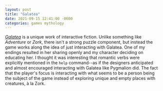 ```yaml
---
layout: post
title: "Galatea"
date: 2021-09-15 12:41:00 -0600
categories: games mythology
---
```


[_Galatea_](http://pr-if.org/play/galatea/) is a unique work of interactive fiction. Unlike something like _Adventure_ or _Zork_, there isn't a strong puzzle component, but instead the game works along the idea of just interacting with Galatea. One of my endings resulted in her sharing openly and my character deciding on educating her. I thought it was interesting that romantic verbs were explicitly mentioned in the `help` command--as if the designers anticipated and almost encouraged interacting with Galatea like Pygmalion did. The fact that the player's focus is interacting with what seems to be a person being the subject of the game instead of exploring unique and empty places with creatures, à la Zork.
